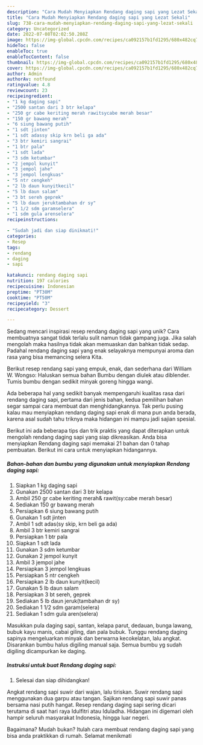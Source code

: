 ```yaml
---
description: "Cara Mudah Menyiapkan Rendang daging sapi yang Lezat Sekali"
title: "Cara Mudah Menyiapkan Rendang daging sapi yang Lezat Sekali"
slug: 738-cara-mudah-menyiapkan-rendang-daging-sapi-yang-lezat-sekali
category: Uncategorized
date: 2022-07-08T02:02:50.208Z
image: https://img-global.cpcdn.com/recipes/ca092157b1fd1295/680x482cq70/rendang-daging-sapi-foto-resep-utama.jpg
hideToc: false
enableToc: true
enableTocContent: false
thumbnail: https://img-global.cpcdn.com/recipes/ca092157b1fd1295/680x482cq70/rendang-daging-sapi-foto-resep-utama.jpg
cover: https://img-global.cpcdn.com/recipes/ca092157b1fd1295/680x482cq70/rendang-daging-sapi-foto-resep-utama.jpg
author: Admin
authorAv: notfound
ratingvalue: 4.8
reviewcount: 23
recipeingredient:
- "1 kg daging sapi"
- "2500 santan dari 3 btr kelapa"
- "250 gr cabe keriting merah rawitsycabe merah besar"
- "150 gr bawang merah"
- "6 siung bawang putih"
- "1 sdt jinten"
- "1 sdt adassy skip krn beli ga ada"
- "3 btr kemiri sangrai"
- "1 btr pala"
- "1 sdt lada"
- "3 sdm ketumbar"
- "2 jempol kunyit"
- "3 jempol jahe"
- "3 jempol lengkuas"
- "5 ntr cengkeh"
- "2 lb daun kunyitkecil"
- "5 lb daun salam"
- "3 bt sereh geprek"
- "5 lb daun jeruktambahan dr sy"
- "1 1/2 sdm garamselera"
- "1 sdm gula arenselera"
recipeinstructions:

- "Sudah jadi dan siap dinikmati!"
categories:
- Resep
tags:
- rendang
- daging
- sapi

katakunci: rendang daging sapi 
nutrition: 197 calories
recipecuisine: Indonesian
preptime: "PT30M"
cooktime: "PT50M"
recipeyield: "3"
recipecategory: Dessert

---
```





Sedang mencari inspirasi resep rendang daging sapi yang unik? Cara membuatnya sangat tidak terlalu sulit namun tidak gampang juga. Jika salah mengolah maka hasilnya tidak akan memuaskan dan bahkan tidak sedap. Padahal rendang daging sapi yang enak selayaknya mempunyai aroma dan rasa yang bisa memancing selera Kita.





Berikut resep rendang sapi yang empuk, enak, dan sederhana dari William W. Wongso: Haluskan semua bahan Bumbu dengan diulek atau diblender. Tumis bumbu dengan sedikit minyak goreng hingga wangi.

Ada beberapa hal yang sedikit banyak mempengaruhi kualitas rasa dari rendang daging sapi, pertama dari jenis bahan, kedua pemilihan bahan segar sampai cara membuat dan menghidangkannya. Tak perlu pusing kalau mau menyiapkan rendang daging sapi enak di mana pun anda berada, karena asal sudah tahu triknya maka hidangan ini mampu jadi sajian spesial.






Berikut ini ada beberapa tips dan trik praktis yang dapat diterapkan untuk mengolah rendang daging sapi yang siap dikreasikan. Anda bisa menyiapkan Rendang daging sapi memakai 21 bahan dan 0 tahap pembuatan. Berikut ini cara untuk menyiapkan hidangannya.

<!--inarticleads1-->

##### Bahan-bahan dan bumbu yang digunakan untuk menyiapkan Rendang daging sapi:

1. Siapkan 1 kg daging sapi
1. Gunakan 2500 santan dari 3 btr kelapa
1. Ambil 250 gr cabe keriting merah&amp; rawit(sy:cabe merah besar)
1. Sediakan 150 gr bawang merah
1. Persiapkan 6 siung bawang putih
1. Gunakan 1 sdt jinten
1. Ambil 1 sdt adas(sy skip, krn beli ga ada)
1. Ambil 3 btr kemiri sangrai
1. Persiapkan 1 btr pala
1. Siapkan 1 sdt lada
1. Gunakan 3 sdm ketumbar
1. Gunakan 2 jempol kunyit
1. Ambil 3 jempol jahe
1. Persiapkan 3 jempol lengkuas
1. Persiapkan 5 ntr cengkeh
1. Persiapkan 2 lb daun kunyit(kecil)
1. Gunakan 5 lb daun salam
1. Persiapkan 3 bt sereh, geprek
1. Sediakan 5 lb daun jeruk(tambahan dr sy)
1. Sediakan 1 1/2 sdm garam(selera)
1. Sediakan 1 sdm gula aren(selera)


Masukkan pula daging sapi, santan, kelapa parut, dedauan, bunga lawang, bubuk kayu manis, cabai giling, dan pala bubuk. Tunggu rendang daging sapinya mengeluarkan minyak dan berwarna kecokelatan, lalu angkat. Disarankan bumbu halus digiling manual saja. Semua bumbu yg sudah digiling dicampurkan ke daging. 

<!--inarticleads2-->

##### Instruksi untuk buat Rendang daging sapi:


1. Selesai dan siap dihidangkan!

Angkat rendang sapi suwir dari wajan, lalu tiriskan. Suwir rendang sapi menggunakan dua garpu atau tangan. Sajikan rendang sapi suwir panas bersama nasi putih hangat. Resep rendang daging sapi sering dicari terutama di saat hari raya Idulfitri atau Iduladha. Hidangan ini digemari oleh hampir seluruh masyarakat Indonesia, hingga luar negeri. 

Bagaimana? Mudah bukan? Itulah cara membuat rendang daging sapi yang bisa anda praktikkan di rumah. Selamat menikmati
